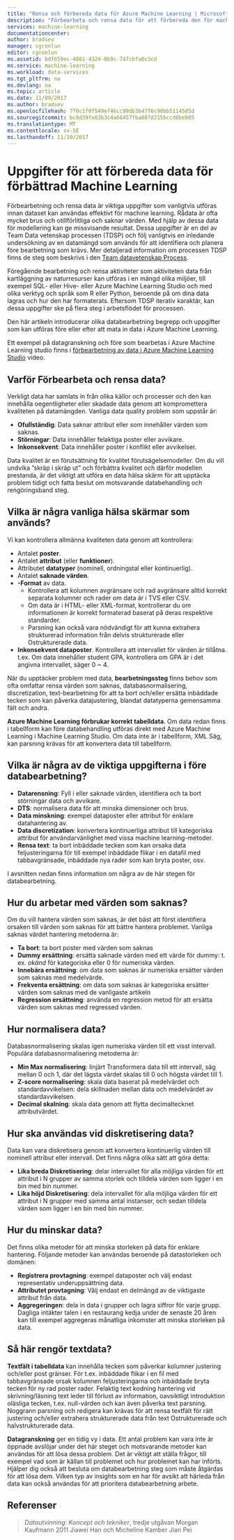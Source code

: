 ```yaml
---
title: "Rensa och förbereda data för Azure Machine Learning | Microsoft Docs"
description: "Förbearbeta och rensa data för att förbereda den för machine learning."
services: machine-learning
documentationcenter: 
author: bradsev
manager: cgronlun
editor: cgronlun
ms.assetid: bdf659ec-4881-4324-8b9c-747cbfa0c3cd
ms.service: machine-learning
ms.workload: data-services
ms.tgt_pltfrm: na
ms.devlang: na
ms.topic: article
ms.date: 11/09/2017
ms.author: bradsev
ms.openlocfilehash: 7f0c1f0f549e746cc99db3b47f6c90bb51145d5d
ms.sourcegitcommit: bc8d39fa83b3c4a66457fba007d215bccd8be985
ms.translationtype: MT
ms.contentlocale: sv-SE
ms.lasthandoff: 11/10/2017
---
```

# <a name="tasks-to-prepare-data-for-enhanced-machine-learning"></a>Uppgifter för att förbereda data för förbättrad Machine Learning
Förbearbetning och rensa data är viktiga uppgifter som vanligtvis utföras innan dataset kan användas effektivt för machine learning. Rådata är ofta mycket brus och otillförlitliga och saknar värden. Med hjälp av dessa data för modellering kan ge missvisande resultat. Dessa uppgifter är en del av Team Data vetenskap processen (TDSP) och följ vanligtvis en inledande undersökning av en datamängd som används för att identifiera och planera före bearbetning som krävs. Mer detaljerad information om processen TDSP finns de steg som beskrivs i den [Team datavetenskap Process](overview.md).

Föregående bearbetning och rensa aktiviteter som aktiviteten data från kartläggning av naturresurser kan utföras i en mängd olika miljöer, till exempel SQL- eller Hive- eller Azure Machine Learning Studio och med olika verktyg och språk som R eller Python, beroende på om dina data lagras och hur den har formaterats. Eftersom TDSP iterativ karaktär, kan dessa uppgifter ske på flera steg i arbetsflödet för processen.

Den här artikeln introducerar olika databearbetning begrepp och uppgifter som kan utföras före eller efter att mata in data i Azure Machine Learning.

Ett exempel på datagranskning och före som bearbetas i Azure Machine Learning studio finns i [förbearbetning av data i Azure Machine Learning Studio](https://azure.microsoft.com/documentation/videos/preprocessing-data-in-azure-ml-studio/) video.

## <a name="why-pre-process-and-clean-data"></a>Varför Förbearbeta och rensa data?
Verkligt data har samlats in från olika källor och processer och den kan innehålla oegentligheter eller skadade data genom att kompromettera kvaliteten på datamängden. Vanliga data quality problem som uppstår är:

* **Ofullständig**: Data saknar attribut eller som innehåller värden som saknas.
* **Störningar**: Data innehåller felaktiga poster eller avvikare.
* **Inkonsekvent**: Data innehåller poster i konflikt eller avvikelser.

Data kvalitet är en förutsättning för kvalitet förutsägelsemodeller. Om du vill undvika ”skräp i skräp ut” och förbättra kvalitet och därför modellen prestanda, är det viktigt att utföra en data hälsa skärm för att upptäcka problem tidigt och fatta beslut om motsvarande databehandling och rengöringsband steg.

## <a name="what-are-some-typical-data-health-screens-that-are-employed"></a>Vilka är några vanliga hälsa skärmar som används?
Vi kan kontrollera allmänna kvaliteten data genom att kontrollera:

* Antalet **poster**.
* Antalet **attribut** (eller **funktioner**).
* Attributet **datatyper** (nominell, ordningstal eller kontinuerlig).
* Antalet **saknade värden**.
* **-Format** av data.
  * Kontrollera att kolumnen avgränsare och rad avgränsare alltid korrekt separata kolumner och rader om data är i TVS eller CSV.
  * Om data är i HTML- eller XML-format, kontrollerar du om informationen är korrekt formaterad baserat på deras respektive standarder.
  * Parsning kan också vara nödvändigt för att kunna extrahera strukturerad information från delvis strukturerade eller Ostrukturerade data.
* **Inkonsekvent dataposter**. Kontrollera att intervallet för värden är tillåtna. t.ex. Om data innehåller student GPA, kontrollera om GPA är i det angivna intervallet, säger 0 ~ 4.

När du upptäcker problem med data, **bearbetningssteg** finns behov som ofta omfattar rensa värden som saknas, databasnormalisering, discretization, text-bearbetning för att ta bort och/eller ersätta inbäddade tecken som kan påverka datajustering, blandat datatyperna gemensamma fält och andra.

**Azure Machine Learning förbrukar korrekt tabelldata**.  Om data redan finns i tabellform kan före databehandling utföras direkt med Azure Machine Learning i Machine Learning Studio.  Om data inte är i tabellform, XML Säg, kan parsning krävas för att konvertera data till tabellform.  

## <a name="what-are-some-of-the-major-tasks-in-data-pre-processing"></a>Vilka är några av de viktiga uppgifterna i före databearbetning?
* **Datarensning**: Fyll i eller saknade värden, identifiera och ta bort störningar data och avvikare.
* **DTS**: normalisera data för att minska dimensioner och brus.
* **Data minskning**: exempel dataposter eller attribut för enklare datahantering av.
* **Data discretization**: konvertera kontinuerliga attribut till kategoriska attribut för användarvänlighet med vissa machine learning-metoder.
* **Rensa text**: ta bort inbäddade tecken som kan orsaka data feljusteringarna för till exempel inbäddade flikar i en datafil med tabbavgränsade, inbäddade nya rader som kan bryta poster, osv.

I avsnitten nedan finns information om några av de här stegen för databearbetning.

## <a name="how-to-deal-with-missing-values"></a>Hur du arbetar med värden som saknas?
Om du vill hantera värden som saknas, är det bäst att först identifiera orsaken till värden som saknas för att bättre hantera problemet. Vanliga saknas värdet hantering metoderna är:

* **Ta bort**: ta bort poster med värden som saknas
* **Dummy ersättning**: ersätta saknade värden med ett värde för dummy: t. ex. *okänd* för kategoriska eller 0 för numeriska värden.
* **Innebära ersättning**: om data som saknas är numeriska ersätter värden som saknas med medelvärde.
* **Frekventa ersättning**: om data som saknas är kategoriska ersätter värden som saknas med de vanligaste artikeln
* **Regression ersättning**: använda en regression metod för att ersätta värden som saknas med regressed värden.  

## <a name="how-to-normalize-data"></a>Hur normalisera data?
Databasnormalisering skalas igen numeriska värden till ett visst intervall. Populära databasnormalisering metoderna är:

* **Min Max normalisering**: linjärt Transformera data till ett intervall, säg mellan 0 och 1, där det lägsta värdet skalas till 0 och högsta värdet till 1.
* **Z-score normalisering**: skala data baserat på medelvärdet och standardavvikelsen: dela skillnaden mellan data och medelvärdet av standardavvikelsen.
* **Decimal skalning**: skala data genom att flytta decimaltecknet attributvärdet.  

## <a name="how-to-discretize-data"></a>Hur ska användas vid diskretisering data?
Data kan vara diskretisera genom att konvertera kontinuerlig värden till nominell attribut eller intervall. Det finns några olika sätt att göra detta:

* **Lika breda Diskretisering**: delar intervallet för alla möjliga värden för ett attribut i N grupper av samma storlek och tilldela värden som ligger i en bin med bin nummer.
* **Lika höjd Diskretisering**: dela intervallet för alla möjliga värden för ett attribut i N grupper med samma antal instanser, och sedan tilldela värden som ligger i en bin med bin nummer.  

## <a name="how-to-reduce-data"></a>Hur du minskar data?
Det finns olika metoder för att minska storleken på data för enklare hantering. Följande metoder kan användas beroende på datastorleken och domänen:

* **Registrera provtagning**: exempel dataposter och välj endast representativ underuppsättning data.
* **Attributet provtagning**: Välj endast en delmängd av de viktigaste attribut från data.  
* **Aggregeringen**: dela in data i grupper och lagra siffror för varje grupp. Dagliga intäkter talen i en restaurang kedja under de senaste 20 åren kan till exempel aggregeras månatliga inkomster att minska storleken på data.  

## <a name="how-to-clean-text-data"></a>Så här rengör textdata?
**Textfält i tabelldata** kan innehålla tecken som påverkar kolumner justering och/eller post gränser. För t.ex. inbäddade flikar i en fil med tabbavgränsade orsak kolumnen feljusteringarna och inbäddade bryta tecken för ny rad poster rader. Felaktig text kodning hantering vid skrivning/läsning text leder till förlust av information, oavsiktligt introduktion oläsliga tecken, t.ex. null-värden och kan även påverka text parsning. Noggrann parsning och redigera kan krävas för att rensa textfält för rätt justering och/eller extrahera strukturerade data från text Ostrukturerade och halvstrukturerade data.

**Datagranskning** ger en tidig vy i data. Ett antal problem kan vara inte är öppnade avslöjar under det här steget och motsvarande metoder kan användas för att lösa dessa problem.  Det är viktigt att ställa frågor, till exempel vad som är källan till problemet och hur problemet kan har införts. Hjälper dig också att besluta om databearbetning steg som måste åtgärdas för att lösa dem. Vilken typ av insights som en har för avsikt att härleda från data kan också användas för att prioritera databearbetning arbete.

## <a name="references"></a>Referenser
> *Datautvinning: Koncept och tekniker*, tredje utgåvan Morgan Kaufmann 2011 Jiawei Han och Micheline Kamber Jian Pei
> 
> 

